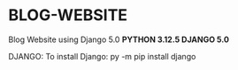 # BLOG-WEBSITE
Blog Website using Django 5.0
**PYTHON 3.12.5 DJANGO 5.0**

DJANGO: 
To install Django: py -m pip install django
